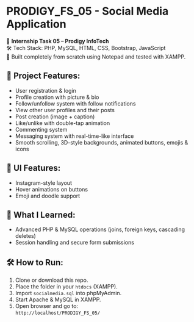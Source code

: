# PRODIGY_FS_05 - Social Media Application

🚀 **Internship Task 05 – Prodigy InfoTech**  
🛠️ Tech Stack: PHP, MySQL, HTML, CSS, Bootstrap, JavaScript  
📁 Built completely from scratch using Notepad and tested with XAMPP.

## 📌 Project Features:
- User registration & login
- Profile creation with picture & bio
- Follow/unfollow system with follow notifications
- View other user profiles and their posts
- Post creation (image + caption)
- Like/unlike with double-tap animation
- Commenting system
- Messaging system with real-time-like interface
- Smooth scrolling, 3D-style backgrounds, animated buttons, emojis & icons

## 📸 UI Features:
- Instagram-style layout
- Hover animations on buttons
- Emoji and doodle support

## 🧠 What I Learned:
- Advanced PHP & MySQL operations (joins, foreign keys, cascading deletes)
- Session handling and secure form submissions

## 🛠️ How to Run:
1. Clone or download this repo.
2. Place the folder in your `htdocs` (XAMPP).
3. Import `socialmedia.sql` into phpMyAdmin.
4. Start Apache & MySQL in XAMPP.
5. Open browser and go to:  
   `http://localhost/PRODIGY_FS_05/`

